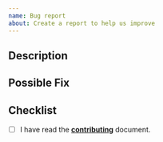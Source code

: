 ```yaml
---
name: Bug report
about: Create a report to help us improve
---
```


## Description

<!--- Provide a more detailed introduction to the issue itself, and why you consider it to be a bug -->

## Possible Fix

<!--- Not obligatory, but suggest a fix or reason for the bug -->

## Checklist

- [ ] I have read the [**contributing**][contributing] document.

[contributing]: https://github.com/ifiokjr/remirror/blob/master/docs/pages/contributing.md
